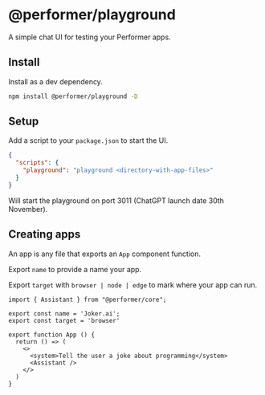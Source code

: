 # @performer/playground

A simple chat UI for testing your Performer apps.

## Install

Install as a dev dependency.

```bash
npm install @performer/playground -D
```

## Setup

Add a script to your `package.json` to start the UI.

```json
{
  "scripts": {
    "playground": "playground <directory-with-app-files>"
  }
}
```

Will start the playground on port 3011 (ChatGPT launch date 30th November).

## Creating apps

An app is any file that exports an `App` component function. 

Export `name` to provide a name your app.

Export `target` with `browser | node | edge` to mark where your app can run.

```tsx
import { Assistant } from "@performer/core";

export const name = 'Joker.ai';
export const target = 'browser'

export function App () {
  return () => (
    <>
      <system>Tell the user a joke about programming</system>
      <Assistant />
    </>
  )
}
```








